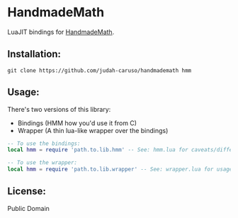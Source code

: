 # HandmadeMath

LuaJIT bindings for [HandmadeMath](https://github.com/HandmadeMath/HandmadeMath).


## Installation:

`git clone https://github.com/judah-caruso/handmademath hmm`


## Usage:

There's two versions of this library:
   - Bindings (HMM how you'd use it from C)
   - Wrapper (A thin lua-like wrapper over the bindings)

```lua
-- To use the bindings:
local hmm = require 'path.to.lib.hmm' -- See: hmm.lua for caveats/differences

-- To use the wrapper:
local hmm = require 'path.to.lib.wrapper' -- See: wrapper.lua for usage information
```


## License:

Public Domain

